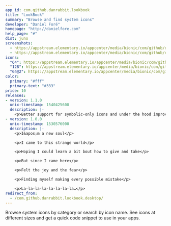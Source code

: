 ```yaml
---
app_id: com.github.danrabbit.lookbook
title: "LookBook"
summary: "Browse and find system icons"
developer: "Daniel Foré"
homepage: "http://danielfore.com"
help_page: "#"
dist: juno
screenshots:
  - https://appstream.elementary.io/appcenter/media/bionic/com/github/danrabbit.lookbook/0E81FDB1987678C9B9F2466502A3DE9F/screenshots/image-1_orig.png
  - https://appstream.elementary.io/appcenter/media/bionic/com/github/danrabbit.lookbook/0E81FDB1987678C9B9F2466502A3DE9F/screenshots/image-2_orig.png
icons:
  "64": https://appstream.elementary.io/appcenter/media/bionic/com/github/danrabbit.lookbook/0E81FDB1987678C9B9F2466502A3DE9F/icons/64x64/com.github.danrabbit.lookbook_com.github.danrabbit.lookbook.png
  "128": https://appstream.elementary.io/appcenter/media/bionic/com/github/danrabbit.lookbook/0E81FDB1987678C9B9F2466502A3DE9F/icons/128x128/com.github.danrabbit.lookbook_com.github.danrabbit.lookbook.png
  "64@2": https://appstream.elementary.io/appcenter/media/bionic/com/github/danrabbit.lookbook/0E81FDB1987678C9B9F2466502A3DE9F/icons/64x64@2/com.github.danrabbit.lookbook_com.github.danrabbit.lookbook.png
color:
  primary: "#fff"
  primary-text: "#333"
price: 10
releases:
- version: 1.1.0
  unix-timestamp: 1540425600
  description: |-
    <p>Better support for symbolic-only icons and under the hood improvements!</p>
- version: 1.0.0
  unix-timestamp: 1530576000
  description: |-
    <p>I&apos;m a new soul</p>

    <p>I came to this strange world</p>

    <p>Hoping I could learn a bit bout how to give and take</p>

    <p>But since I came here</p>

    <p>Felt the joy and the fear</p>

    <p>Finding myself making every possible mistake</p>

    <p>La-la-la-la-la-la-la-la…</p>
redirect_from:
  - /com.github.danrabbit.lookbook.desktop/
---
```


<p>Browse system icons by category or search by icon name. See icons at different sizes and get a quick code snippet to use in your apps.</p>
